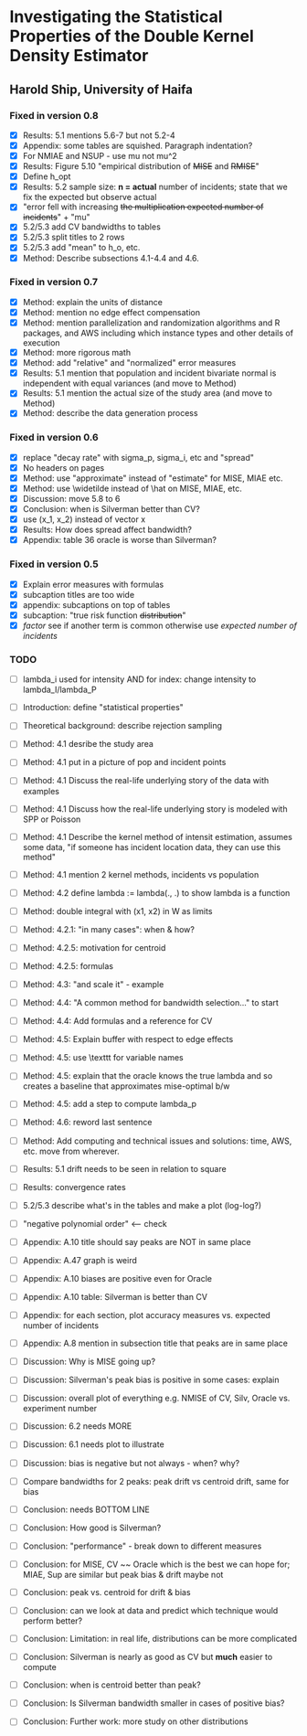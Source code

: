 # Investigating the Statistical Properties of the Double Kernel Density Estimator
## Harold Ship, University of Haifa

### Fixed in version 0.8
 - [x] Results: 5.1 mentions 5.6-7 but not 5.2-4
 - [x] Appendix: some tables are squished. Paragraph indentation?
 - [x] For NMIAE and NSUP - use mu not mu^2
 - [x] Results: Figure 5.10 "empirical distribution of <del>MISE</del> and <del>RMISE</del>"
 - [x] Define h_opt
 - [x] Results: 5.2 sample size: **n = actual** number of incidents; state that we fix the expected but observe actual
 - [x] "error fell with increasing <del>the multiplication expected number of incidents</del>" + "mu"
 - [x] 5.2/5.3 add CV bandwidths to tables
 - [x] 5.2/5.3 split titles to 2 rows
 - [x] 5.2/5.3 add "mean" to h_o, etc.
 - [x] Method: Describe subsections 4.1-4.4 and 4.6.
 
### Fixed in version 0.7
 - [x] Method: explain the units of distance
 - [x] Method: mention no edge effect compensation
 - [x] Method: mention parallelization and randomization algorithms and R packages, and AWS including which instance types and other details of execution
 - [x] Method: more rigorous math
 - [x] Method: add "relative" and "normalized" error measures
 - [x] Results: 5.1 mention that population and incident bivariate normal is independent with equal variances (and move to Method)
 - [x] Results: 5.1 mention the actual size of the study area (and move to Method)
 - [x] Method: describe the data generation process

### Fixed in version 0.6
 - [x] replace "decay rate" with sigma_p, sigma_i, etc and "spread"
 - [x] No headers on pages
 - [x] Method: use "approximate" instead of "estimate" for MISE, MIAE etc.
 - [x] Method: use \widetilde instead of \hat on MISE, MIAE, etc.
 - [x] Discussion: move 5.8 to 6
 - [x] Conclusion: when is Silverman better than CV?
 - [x] use (x_1, x_2) instead of vector x
 - [x] Results: How does spread affect bandwidth?
 - [x] Appendix: table 36 oracle is worse than Silverman?
   
### Fixed in version 0.5
 - [x] Explain error measures with formulas
 - [x] subcaption titles are too wide
 - [x] appendix: subcaptions on top of tables
 - [x] subcaption: "true risk function <del>distribution</del>"
 - [x] *factor* see if another term is common otherwise use *expected number of incidents*

### TODO

 - [ ] lambda_i used for intensity AND for index: change intensity to lambda_I/lambda_P
 - [ ] Introduction: define "statistical properties"
 - [ ] Theoretical background: describe rejection sampling
 - [ ] Method: 4.1 desribe the study area
 - [ ] Method: 4.1 put in a picture of pop and incident points
 - [ ] Method: 4.1 Discuss the real-life underlying story of the data with examples
 - [ ] Method: 4.1 Discuss how the real-life underlying story is modeled with SPP or Poisson
 - [ ] Method: 4.1 Describe the kernel method of intensit estimation, assumes some data, "if someone has incident location data, they can use this method"
 - [ ] Method: 4.1 mention 2 kernel methods, incidents vs population
 - [ ] Method: 4.2 define lambda := lambda(., .) to show lambda is a function
 - [ ] Method: double integral with (x1, x2) in W as limits
 - [ ] Method: 4.2.1: "in many cases": when & how?
 - [ ] Method: 4.2.5: motivation for centroid
 - [ ] Method: 4.2.5: formulas
 - [ ] Method: 4.3: "and scale it" - example
 - [ ] Method: 4.4: "A common method for bandwidth selection..." to start
 - [ ] Method: 4.4: Add formulas and a reference for CV
 - [ ] Method: 4.5: Explain buffer with respect to edge effects
 - [ ] Method: 4.5: use \texttt for variable names
 - [ ] Method: 4.5: explain that the oracle knows the true lambda and so creates a baseline that approximates mise-optimal b/w
 - [ ] Method: 4.5: add a step to compute lambda_p
 - [ ] Method: 4.6: reword last sentence
 - [ ] Method: Add computing and technical issues and solutions: time, AWS, etc. move from wherever.
 - [ ] Results: 5.1 drift needs to be seen in relation to square
 - [ ] Results: convergence rates
 - [ ] 5.2/5.3 describe what's in the tables and make a plot (log-log?)
 - [ ] "negative polynomial order" <-- check
 - [ ] Appendix: A.10 title should say peaks are NOT in same place
 - [ ] Appendix: A.47 graph is weird
 - [ ] Appendix: A.10 biases are positive even for Oracle
 - [ ] Appendix: A.10 table: Silverman is better than CV
 - [ ] Appendix: for each section, plot accuracy measures vs. expected number of incidents
 - [ ] Appendix: A.8 mention in subsection title that peaks are in same place
 - [ ] Discussion: Why is MISE going up?
 - [ ] Discussion: Silverman's peak bias is positive in some cases: explain
 - [ ] Discussion: overall plot of everything e.g. NMISE of CV, Silv, Oracle vs. experiment number
 - [ ] Discussion: 6.2 needs MORE
 - [ ] Discussion: 6.1 needs plot to illustrate
 - [ ] Discussion: bias is negative but not always - when? why?
 - [ ] Compare bandwidths for 2 peaks: peak drift vs centroid drift, same for bias
 - [ ] Conclusion: needs BOTTOM LINE
 - [ ] Conclusion: How good is Silverman?
 - [ ] Conclusion: "performance" - break down to different measures
 - [ ] Conclusion: for MISE, CV ~~ Oracle which is the best we can hope for; MIAE, Sup are similar but peak bias & drift maybe not
 - [ ] Conclusion: peak vs. centroid for drift & bias
 - [ ] Conclusion: can we look at data and predict which technique would perform better?
 - [ ] Conclusion: Limitation: in real life, distributions can be more complicated
 - [ ] Conclusion: Silverman is nearly as good as CV but **much** easier to compute
 - [ ] Conclusion: when is centroid better than peak?
 - [ ] Conclusion: Is Silverman bandwidth smaller in cases of positive bias?
 - [ ] Conclusion: Further work: more study on other distributions

